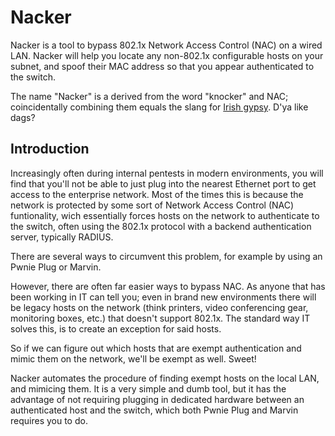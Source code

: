 Nacker
======

Nacker is a tool to bypass 802.1x Network Access Control (NAC) on a wired LAN. Nacker will help you locate any non-802.1x configurable hosts on your subnet, and spoof their MAC address so that you appear authenticated to the switch.

The name "Nacker" is a derived from the word "knocker" and NAC; coincidentally combining them equals the slang for [Irish gypsy][1]. D'ya like dags?

Introduction
------------

Increasingly often during internal pentests in modern environments, you will find that you'll not be able to just plug into the nearest Ethernet port to get access to the enterprise network. Most of the times this is because the network is protected by some sort of Network Access Control (NAC) funtionality, wich essentially forces hosts on the network to authenticate to the switch, often using the 802.1x protocol with a backend authentication server, typically RADIUS.

There are several ways to circumvent this problem, for example by using an Pwnie Plug or Marvin.

However, there are often far easier ways to bypass NAC. As anyone that has been working in IT can tell you; even in brand new environments there will be legacy hosts on the network (think printers, video conferencing gear, monitoring boxes, etc.) that doesn't support 802.1x. The standard way IT solves this, is to create an exception for said hosts.

So if we can figure out which hosts that are exempt authentication and mimic them on the network, we'll be exempt as well. Sweet!

Nacker automates the procedure of finding exempt hosts on the local LAN, and mimicing them. It is a very simple and dumb tool, but it has the advantage of not requiring plugging in dedicated hardware between an authenticated host and the switch, which both Pwnie Plug and Marvin requires you to do.

[1]: http://www.urbandictionary.com/define.php?term=nacker
